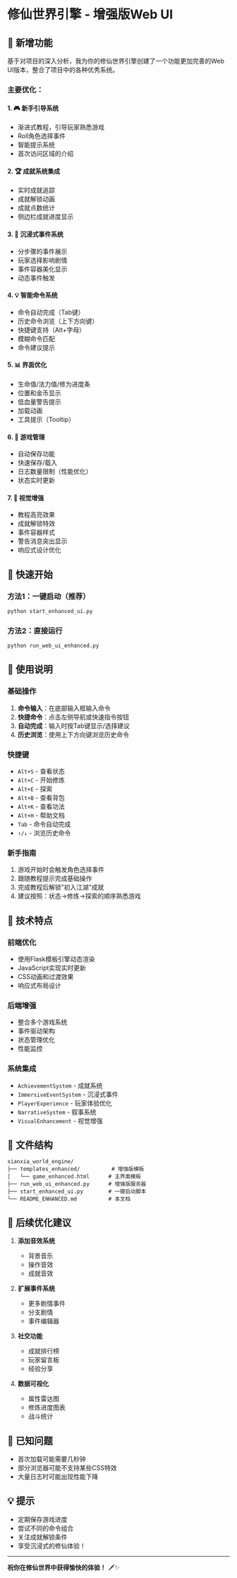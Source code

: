 # 修仙世界引擎 - 增强版Web UI

## 🌟 新增功能

基于对项目的深入分析，我为你的修仙世界引擎创建了一个功能更加完善的Web UI版本，整合了项目中的各种优秀系统。

### 主要优化：

#### 1. 🎮 **新手引导系统**
- 渐进式教程，引导玩家熟悉游戏
- Roll角色选择事件
- 智能提示系统
- 首次访问区域的介绍

#### 2. 🏆 **成就系统集成**
- 实时成就追踪
- 成就解锁动画
- 成就点数统计
- 侧边栏成就进度显示

#### 3. 📖 **沉浸式事件系统**
- 分步骤的事件展示
- 玩家选择影响剧情
- 事件容器美化显示
- 动态事件触发

#### 4. 💡 **智能命令系统**
- 命令自动完成（Tab键）
- 历史命令浏览（上下方向键）
- 快捷键支持（Alt+字母）
- 模糊命令匹配
- 命令建议提示

#### 5. 📊 **界面优化**
- 生命值/法力值/修为进度条
- 位置和金币显示
- 低血量警告提示
- 加载动画
- 工具提示（Tooltip）

#### 6. 💾 **游戏管理**
- 自动保存功能
- 快速保存/载入
- 日志数量限制（性能优化）
- 状态实时更新

#### 7. 🎨 **视觉增强**
- 教程高亮效果
- 成就解锁特效
- 事件容器样式
- 警告消息突出显示
- 响应式设计优化

## 🚀 快速开始

### 方法1：一键启动（推荐）
```bash
python start_enhanced_ui.py
```

### 方法2：直接运行
```bash
python run_web_ui_enhanced.py
```

## 📝 使用说明

### 基础操作
1. **命令输入**：在底部输入框输入命令
2. **快捷命令**：点击左侧导航或快速指令按钮
3. **自动完成**：输入时按Tab键显示/选择建议
4. **历史浏览**：使用上下方向键浏览历史命令

### 快捷键
- `Alt+S` - 查看状态
- `Alt+C` - 开始修炼
- `Alt+E` - 探索
- `Alt+B` - 查看背包
- `Alt+K` - 查看功法
- `Alt+H` - 帮助文档
- `Tab` - 命令自动完成
- `↑/↓` - 浏览历史命令

### 新手指南
1. 游戏开始时会触发角色选择事件
2. 跟随教程提示完成基础操作
3. 完成教程后解锁"初入江湖"成就
4. 建议按照：状态→修炼→探索的顺序熟悉游戏

## 🔧 技术特点

### 前端优化
- 使用Flask模板引擎动态渲染
- JavaScript实现实时更新
- CSS动画和过渡效果
- 响应式布局设计

### 后端增强
- 整合多个游戏系统
- 事件驱动架构
- 状态管理优化
- 性能监控

### 系统集成
- `AchievementSystem` - 成就系统
- `ImmersiveEventSystem` - 沉浸式事件
- `PlayerExperience` - 玩家体验优化
- `NarrativeSystem` - 叙事系统
- `VisualEnhancement` - 视觉增强

## 📁 文件结构

```
xianxia_world_engine/
├── templates_enhanced/          # 增强版模板
│   └── game_enhanced.html      # 主界面模板
├── run_web_ui_enhanced.py      # 增强版服务器
├── start_enhanced_ui.py        # 一键启动脚本
└── README_ENHANCED.md          # 本文档
```

## 🎯 后续优化建议

1. **添加音效系统**
   - 背景音乐
   - 操作音效
   - 成就音效

2. **扩展事件系统**
   - 更多剧情事件
   - 分支剧情
   - 事件编辑器

3. **社交功能**
   - 成就排行榜
   - 玩家留言板
   - 经验分享

4. **数据可视化**
   - 属性雷达图
   - 修炼进度图表
   - 战斗统计

## 🐛 已知问题

- 首次加载可能需要几秒钟
- 部分浏览器可能不支持某些CSS特效
- 大量日志时可能出现性能下降

## 💡 提示

- 定期保存游戏进度
- 尝试不同的命令组合
- 关注成就解锁条件
- 享受沉浸式的修仙体验！

---

**祝你在修仙世界中获得愉快的体验！** 🗡️✨
